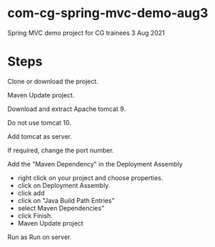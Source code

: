 # com-cg-spring-mvc-demo-aug3
 Spring MVC demo project for CG trainees 3 Aug 2021

# Steps 

Clone or download the project. 

Maven Update project. 

Download and extract Apache tomcat 9.

Do not use tomcat 10.

Add tomcat as server. 

If required, change the port number.  

Add the "Maven Dependency" in the Deployment Assembly

- right click on your project and choose properties.
- click on Deployment Assembly.
- click add
- click on "Java Build Path Entries"
- select Maven Dependencies"
- click Finish.
- Maven Update project 

Run as Run on server. 
  
